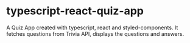 # typescript-react-quiz-app
A Quiz App created with typescript, react and styled-components. It fetches questions from Trivia API, displays the questions and answers.
